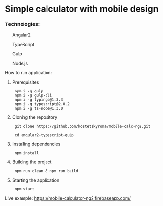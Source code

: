 <h1>Simple calculator with mobile design</h1>
<h3>Technologies:</h3>
<ul>Angular2</ul>
<ul>TypeScript</ul>
<ul>Gulp</ul>
<ul>Node.js</ul>



How to run application:

1. Prerequisites

        npm i -g gulp
        npm i -g gulp-cli
        npm i -g typings@1.3.3
        npm i -g typescript@2.0.2
        npm i -g ts-node@1.3.0

2. Cloning the repository
      
        git clone https://github.com/kostetskyroma/mobile-calc-ng2.git
    
        cd angular2-typescript-gulp

3. Installing dependencies
    
        npm install

4. Building the project

        npm run clean & npm run build

5. Starting the application

        npm start

Live example: https://mobile-calculator-ng2.firebaseapp.com/
